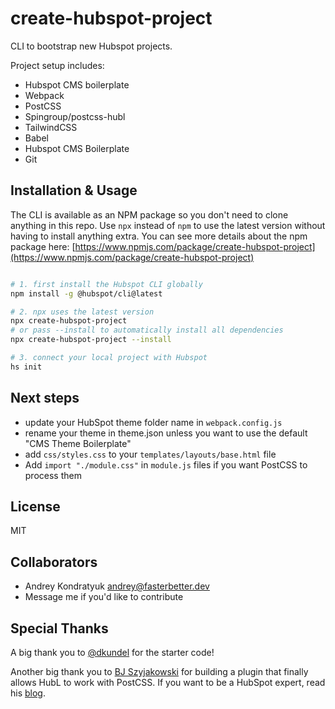# create-hubspot-project

CLI to bootstrap new Hubspot projects.

Project setup includes:

- Hubspot CMS boilerplate
- Webpack
- PostCSS
- Spingroup/postcss-hubl
- TailwindCSS
- Babel
- Hubspot CMS Boilerplate
- Git

## Installation & Usage

The CLI is available as an NPM package so you don't need to clone anything in this repo. Use `npx` instead of `npm` to use the latest version without having to install anything extra. You can see more details about the npm package here: [https://www.npmjs.com/package/create-hubspot-project](https://www.npmjs.com/package/create-hubspot-project)

```bash

# 1. first install the Hubspot CLI globally
npm install -g @hubspot/cli@latest

# 2. npx uses the latest version
npx create-hubspot-project
# or pass --install to automatically install all dependencies
npx create-hubspot-project --install

# 3. connect your local project with Hubspot
hs init

```

## Next steps

- update your HubSpot theme folder name in `webpack.config.js`
- rename your theme in theme.json unless you want to use the default "CMS Theme Boilerplate"
- add `css/styles.css` to your `templates/layouts/base.html` file
- Add `import "./module.css"` in `module.js` files if you want PostCSS to process them

## License

MIT

## Collaborators

- Andrey Kondratyuk <andrey@fasterbetter.dev>
- Message me if you'd like to contribute

## Special Thanks

A big thank you to [@dkundel](https://github.com/dkundel) for the starter code!

Another big thank you to [BJ Szyjakowski](https://github.com/spingroup) for building a plugin
that finally allows HubL to work with PostCSS. If you want to be a HubSpot expert, read his [blog](https://devbeej.com).
